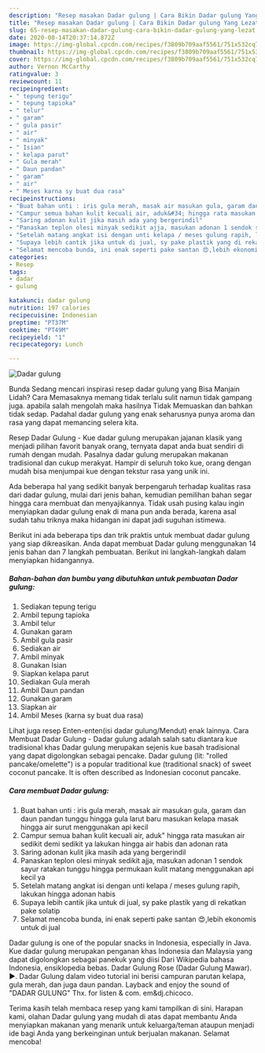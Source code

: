```yaml
---
description: "Resep masakan Dadar gulung | Cara Bikin Dadar gulung Yang Lezat"
title: "Resep masakan Dadar gulung | Cara Bikin Dadar gulung Yang Lezat"
slug: 65-resep-masakan-dadar-gulung-cara-bikin-dadar-gulung-yang-lezat
date: 2020-08-14T20:37:14.872Z
image: https://img-global.cpcdn.com/recipes/f3809b709aaf5561/751x532cq70/dadar-gulung-foto-resep-utama.jpg
thumbnail: https://img-global.cpcdn.com/recipes/f3809b709aaf5561/751x532cq70/dadar-gulung-foto-resep-utama.jpg
cover: https://img-global.cpcdn.com/recipes/f3809b709aaf5561/751x532cq70/dadar-gulung-foto-resep-utama.jpg
author: Vernon McCarthy
ratingvalue: 3
reviewcount: 11
recipeingredient:
- " tepung terigu"
- " tepung tapioka"
- " telur"
- " garam"
- " gula pasir"
- " air"
- " minyak"
- " Isian"
- " kelapa parut"
- " Gula merah"
- " Daun pandan"
- " garam"
- " air"
- " Meses karna sy buat dua rasa"
recipeinstructions:
- "Buat bahan unti : iris gula merah, masak air masukan gula, garam dan daun pandan tunggu hingga gula larut baru masukan kelapa masak hingga air surut menggunakan api kecil"
- "Campur semua bahan kulit kecuali air, aduk&#34; hingga rata masukan air sedikit demi sedikit ya lakukan hingga air habis dan adonan rata"
- "Saring adonan kulit jika masih ada yang bergerindil"
- "Panaskan teplon olesi minyak sedikit ajja, masukan adonan 1 sendok sayur ratakan tunggu hingga permukaan kulit matang menggunakan api kecil ya"
- "Setelah matang angkat isi dengan unti kelapa / meses gulung rapih, lakukan hingga adonan habis"
- "Supaya lebih cantik jika untuk di jual, sy pake plastik yang di rekatkan pake solatip"
- "Selamat mencoba bunda, ini enak seperti pake santan 😍,lebih ekonomis untuk di jual"
categories:
- Resep
tags:
- dadar
- gulung

katakunci: dadar gulung 
nutrition: 197 calories
recipecuisine: Indonesian
preptime: "PT37M"
cooktime: "PT49M"
recipeyield: "1"
recipecategory: Lunch

---
```



![Dadar gulung](https://img-global.cpcdn.com/recipes/f3809b709aaf5561/751x532cq70/dadar-gulung-foto-resep-utama.jpg)

Bunda Sedang mencari inspirasi resep dadar gulung yang Bisa Manjain Lidah? Cara Memasaknya memang tidak terlalu sulit namun tidak gampang juga. apabila salah mengolah maka hasilnya Tidak Memuaskan dan bahkan tidak sedap. Padahal dadar gulung yang enak seharusnya punya aroma dan rasa yang dapat memancing selera kita.

Resep Dadar Gulung - Kue dadar gulung merupakan jajanan klasik yang menjadi pilihan favorit banyak orang, ternyata dapat anda buat sendiri di rumah dengan mudah. Pasalnya dadar gulung merupakan makanan tradisional dan cukup merakyat. Hampir di seluruh toko kue, orang dengan mudah bisa menjumpai kue dengan tekstur rasa yang unik ini.

Ada beberapa hal yang sedikit banyak berpengaruh terhadap kualitas rasa dari dadar gulung, mulai dari jenis bahan, kemudian pemilihan bahan segar hingga cara membuat dan menyajikannya. Tidak usah pusing kalau ingin menyiapkan dadar gulung enak di mana pun anda berada, karena asal sudah tahu triknya maka hidangan ini dapat jadi suguhan istimewa.


Berikut ini ada beberapa tips dan trik praktis untuk membuat dadar gulung yang siap dikreasikan. Anda dapat membuat Dadar gulung menggunakan 14 jenis bahan dan 7 langkah pembuatan. Berikut ini langkah-langkah dalam menyiapkan hidangannya.

<!--inarticleads1-->

##### Bahan-bahan dan bumbu yang dibutuhkan untuk pembuatan Dadar gulung:

1. Sediakan  tepung terigu
1. Ambil  tepung tapioka
1. Ambil  telur
1. Gunakan  garam
1. Ambil  gula pasir
1. Sediakan  air
1. Ambil  minyak
1. Gunakan  Isian
1. Siapkan  kelapa parut
1. Sediakan  Gula merah
1. Ambil  Daun pandan
1. Gunakan  garam
1. Siapkan  air
1. Ambil  Meses (karna sy buat dua rasa)


Lihat juga resep Enten-enten(isi dadar gulung/Mendut) enak lainnya. Cara Membuat Dadar Gulung - Dadar gulung adalah salah satu diantara kue tradisional khas Dadar gulung merupakan sejenis kue basah tradisional yang dapat digolongkan sebagai pencake. Dadar gulung (lit: &#34;rolled pancake/omelette&#34;) is a popular traditional kue (traditional snack) of sweet coconut pancake. It is often described as Indonesian coconut pancake. 

<!--inarticleads2-->

##### Cara membuat Dadar gulung:

1. Buat bahan unti : iris gula merah, masak air masukan gula, garam dan daun pandan tunggu hingga gula larut baru masukan kelapa masak hingga air surut menggunakan api kecil
1. Campur semua bahan kulit kecuali air, aduk&#34; hingga rata masukan air sedikit demi sedikit ya lakukan hingga air habis dan adonan rata
1. Saring adonan kulit jika masih ada yang bergerindil
1. Panaskan teplon olesi minyak sedikit ajja, masukan adonan 1 sendok sayur ratakan tunggu hingga permukaan kulit matang menggunakan api kecil ya
1. Setelah matang angkat isi dengan unti kelapa / meses gulung rapih, lakukan hingga adonan habis
1. Supaya lebih cantik jika untuk di jual, sy pake plastik yang di rekatkan pake solatip
1. Selamat mencoba bunda, ini enak seperti pake santan 😍,lebih ekonomis untuk di jual


Dadar gulung is one of the popular snacks in Indonesia, especially in Java. Kue dadar gulung merupakan penganan khas Indonesia dan Malaysia yang dapat digolongkan sebagai panekuk yang diisi Dari Wikipedia bahasa Indonesia, ensiklopedia bebas. Dadar Gulung Rose (Dadar Gulung Mawar). ►. Dadar Gulung dalam video tutorial ini berisi campuran parutan kelapa, gula merah, dan juga daun pandan. Layback and enjoy the sound of &#34;DADAR GULUNG&#34; Thx. for listen &amp; com. em&amp;dj.chicoco. 

Terima kasih telah membaca resep yang kami tampilkan di sini. Harapan kami, olahan Dadar gulung yang mudah di atas dapat membantu Anda menyiapkan makanan yang menarik untuk keluarga/teman ataupun menjadi ide bagi Anda yang berkeinginan untuk berjualan makanan. Selamat mencoba!
